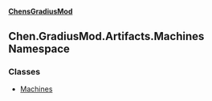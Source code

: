 
#### [ChensGradiusMod](./index 'index')

## Chen.GradiusMod.Artifacts.Machines Namespace

### Classes
- [Machines](./06BKrroboYsdkfWNwbWj1A 'Chen.GradiusMod.Artifacts.Machines.Machines')
